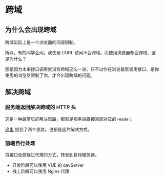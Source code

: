 # 跨域

## 为什么会出现跨域

跨域实际上是一个浏览器的同源限制。

所以，有的同学会问，我使用 CURL 访问不会跨域，而使用浏览器却会跨域，这是为什么？

那是因为本来接口调用就没有跨域这么一说，只不过你在浏览器里调用接口，是你使用的浏览器限制了你，才会出现跨域的问题。

## 解决跨域

### 服务端返回解决跨域的 HTTP 头

这是一种最常见的解决思路，那就是服务端直接返回对应的 `Header`。

[这里](https://hyperf.wiki/2.2/#/zh-cn/middleware/middleware?id=%e8%b7%a8%e5%9f%9f%e4%b8%ad%e9%97%b4%e4%bb%b6) 提到了两个思路，也都是这种解决方式。

### 前端自行处理

将接口全部躲过代理的方式，转发到目标服务器。

- 开发阶段可以使用 VUE 的 devServer
- 线上阶段可以使用 Nginx 代理

